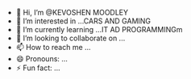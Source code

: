 - 👋 Hi, I’m @KEVOSHEN MOODLEY
- 👀 I’m interested in ...CARS AND GAMING
- 🌱 I’m currently learning ...IT AD PROGRAMMINGm
- 💞️ I’m looking to collaborate on ...
- 📫 How to reach me ...
- 😄 Pronouns: ...
- ⚡ Fun fact: ...

<!---
KEVOSHEN/KEVOSHEN is a ✨ special ✨ repository because its `README.md` (this file) appears on your GitHub profile.
You can click the Preview link to take a look at your changes.
--->
